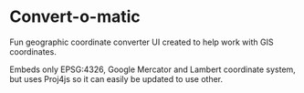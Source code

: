 Convert-o-matic
===============

Fun geographic coordinate converter UI created to help work with GIS coordinates. 

Embeds only EPSG:4326, Google Mercator and Lambert coordinate system, but uses Proj4js so it can easily be updated to use other.
